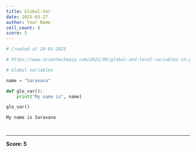 ```yaml
---
title: Global-Var
date: 2025-03-27
author: Your Name
cell_count: 8
score: 5
---
```


```python
# Created at 20-01-2025
```


```python
# https://www.scientecheasy.com/2022/09/global-and-local-variables-in-python.html
```


```python
# Global variables
```


```python
name = "Saravana"
```


```python
def glo_var():
    print("My name is", name)
```


```python
glo_var()
```

    My name is Saravana



```python

```


```python

```


---
**Score: 5**
